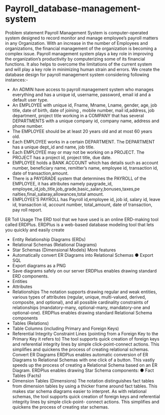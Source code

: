 # Payroll_database-management-system
Problem statement
Payroll Management System is computer-operated system
designed to record monitor and manage employee’s payroll matters in any Organization. With an increase in the number of Employees and organizations, the financial management of the organization is becoming a complex issue. Payroll management system plays a key role in improving the organization’s productivity by computerizing some of its financial functions. It also helps to overcome the limitations of the current system and will play a key role in minimizing human strain and errors.
We create the database design for payroll management system considering following instances:-
* An ADMIN have access to payroll management system who
manages everything and has a unique id, username, password,
email id and a default user type.
* An EMPLOYEE with unique id, Fname, Mname, Lname,
gender, age, job title, date of birth, date of joining , mobile number, mail id,address, job department, project title working in
a COMPANY that has several DEPARTMENTS with a unique
company id, company name, address and phone number.
* The EMPLOYEE should be at least 20 years old and at most
60 years old.
* Each EMPLOYEE works in a certain DEPARTMENT. The
DEPARTMENT has a unique dept_id and name, job title.
* Each EMPLOYEE may or may not be working on a PROJECT.
The PROJECT has a project id, project title, due date.
* EMPLOYEE holds a BANK ACCOUNT which has details such
as account number, beneficiary name, remitter’s name,
employee id, transaction id, date of transaction,amount.
* There is a PAYGRADE system that determines the PAYROLL
of the EMPLOYEE, it has attributes namely paygrade_id, employee_id,job_title,job_grade,basic_salary,bonuses,taxes,pe nalties,final_salaray,allowances,total amount.
* EMPLOYEE’S PAYROLL has Payroll id,employee id, job id, salary id, leave id, transaction id, account number, total_amount, date of transaction, pay roll report.

ER Toll Usage
The ERD tool that we have used is an online ERD-making tool called ERDPlus.
ERDPlus is a web-based database modeling tool that lets you quickly and easily create

* Entity Relationship Diagrams (ERDs)
* Relational Schemas (Relational Diagrams)
* Star Schemas (Dimensional Models) More features
* Automatically convert ER Diagrams into Relational Schemas ● Export SQL
* Export diagrams as a PNG
* Save diagrams safely on our server
ERDPlus enables drawing standard ERD components.
* Entities
* Attributes
* Relationships
The notation supports drawing regular and weak entities, various types of attributes (regular, unique, multi-valued, derived, composite, and
optional), and all possible cardinality constraints of relationships (mandatory-many, optional-many, mandatory-one and optional-one).
ERDPlus enables drawing standard Relational Schema components
* Tables (Relations)
* Table Columns (including Primary and Foreign Keys)
* Referential Integrity Constraint Lines (pointing from a Foreign Key to the Primary Key it refers to)
The tool supports quick creation of foreign keys and referential integrity lines by simple click-point-connect actions. This simplifies and quickens the process of creating relational schemas.
Convert ER Diagrams
ERDPlus enables automatic conversion of ER Diagrams to Relational Schemas with one click of a button. This vastly speeds up the process of creating a Relational Schema based on an ER Diagram.
ERDPlus enables drawing Star Schema components: ● Fact Tables (Facts)
* Dimension Tables (Dimensions)
The notation distinguishes fact tables from dimension tables by using a thicker frame around fact tables. This makes star schema diagrams easier to interpret. As with relational schemas, the tool supports quick creation of foreign keys and referential integrity lines by simple click-point- connect actions. This simplifies and quickens the process of creating star schemas.
